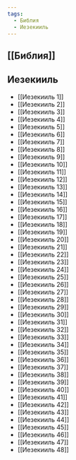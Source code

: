 ```yaml
---
tags:
  - Библия
  - Иезекииль
---
```

## [[Библия]]
## Иезекииль
- [[Иезекииль 1]]
- [[Иезекииль 2]]
- [[Иезекииль 3]]
- [[Иезекииль 4]]
- [[Иезекииль 5]]
- [[Иезекииль 6]]
- [[Иезекииль 7]]
- [[Иезекииль 8]]
- [[Иезекииль 9]]
- [[Иезекииль 10]]
- [[Иезекииль 11]]
- [[Иезекииль 12]]
- [[Иезекииль 13]]
- [[Иезекииль 14]]
- [[Иезекииль 15]]
- [[Иезекииль 16]]
- [[Иезекииль 17]]
- [[Иезекииль 18]]
- [[Иезекииль 19]]
- [[Иезекииль 20]]
- [[Иезекииль 21]]
- [[Иезекииль 22]]
- [[Иезекииль 23]]
- [[Иезекииль 24]]
- [[Иезекииль 25]]
- [[Иезекииль 26]]
- [[Иезекииль 27]]
- [[Иезекииль 28]]
- [[Иезекииль 29]]
- [[Иезекииль 30]]
- [[Иезекииль 31]]
- [[Иезекииль 32]]
- [[Иезекииль 33]]
- [[Иезекииль 34]]
- [[Иезекииль 35]]
- [[Иезекииль 36]]
- [[Иезекииль 37]]
- [[Иезекииль 38]]
- [[Иезекииль 39]]
- [[Иезекииль 40]]
- [[Иезекииль 41]]
- [[Иезекииль 42]]
- [[Иезекииль 43]]
- [[Иезекииль 44]]
- [[Иезекииль 45]]
- [[Иезекииль 46]]
- [[Иезекииль 47]]
- [[Иезекииль 48]]
